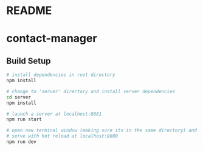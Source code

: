 # README
# contact-manager

## Build Setup

``` bash
# install dependencies in root directory
npm install

# change to 'server' directory and install server dependencies
cd server
npm install

# launch a server at localhost:8081
npm run start

# open new terminal window (making sure its in the same directory) and
# serve with hot reload at localhost:8080
npm run dev

```
